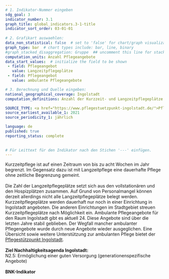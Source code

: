 ```yaml
---
# 1. Indikator-Nummer eingeben 
sdg_goal: 3 
indicator_number: 3.1
graph_title: global_indicators.3-1-title
indicator_sort_order: 03-01-01
 
# 2. Grafikart auswaehlen: 
data_non_statistical: false  # set to 'false' for chart/graph visualization 
graph_type: bar  # chart types include: bar, line, binary 
#graph_stacked_disaggregation: Gruppe  ## uncomment this line for stacked bars. eplace 'Geschlecht' with the field of aggregation. 
computation_units: Anzahl Pflegeangebote 
data_start_values:  # initialize the field to be shown  
 - field: Pflegeangebot
   value: Langzeitpflegeplätze
 - field: Pflegeangebot
   value: ambulante Pflegeangebote

# 3. Berechnung und Quelle eingeben: 
national_geographical_coverage: Ingolstadt 
computation_definitions: Anzahl der Kurzzeit- und Langzeitpflegeplätze sowie ambulante Pflegeangebote

SOURCE_TYPE: <a href="https://www.pflegestuetzpunkt-ingolstadt.de/">Pflegestützpunkt Ingolstadt</a>, Gesundheitsamt Ingolstadt  # data source  
source_earliest_available_1: 2021
source_periodicity_1: jährlich

language: de   
published: true 
reporting_status: complete
 
 
# Für Leittext für den Indikator nach den Stichen '---' einfügen. 
---
```

Kurzzeitpflege ist auf einen Zeitraum von bis zu acht Wochen im Jahr begrenzt. Im Gegensatz dazu ist mit Langzeitpflege eine dauerhafte Pflege ohne zeitliche Begrenzung gemeint. <br>
<br>
Die Zahl der Langzeitpflegeplätze setzt sich aus den vollstationären und den Hospizplätzen zusammen. Auf Grund von Personalmangel können derzeit allerdings nicht alle Langzeitpflegeplätze belegt werden. Kurzzeitpflegeplätze werden dauerhaft nur noch in einer Einrichtung in Ingolstadt angeboten. Die anderen Einrichtungen im Stadtgebiet streuen Kurzzeitpflegeplätze nach Möglichkeit ein. Ambulante Pflegeangebote für den Raum Ingolstadt gibt es aktuell 24. Diese Angebote sind über die letzten Jahre stabil geblieben. Der Wegfall mancher ambulanter Pflegengebote wurde durch neue Angebote wieder ausgeglichen. Eine Übersicht sowie weitere Unterstützung zur ambulanten Pflege bietet der <a href="https://www.pflegestuetzpunkt-ingolstadt.de/">Pflegestützpunkt Ingolstadt</a>.<br>
<br>
<b>Ziel Nachhaltigkeitsagenda Ingolstadt:</b><br>
N2.5: Ermöglichung einer guten Versorgung (generationenspezifische Angebote)<br>
<br>
<b>BNK-Indikator</b>

